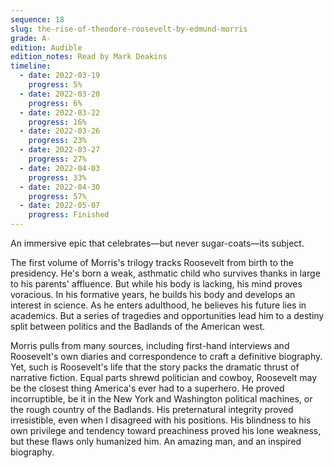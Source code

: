 ```yaml
---
sequence: 18
slug: the-rise-of-theodore-roosevelt-by-edmund-morris
grade: A-
edition: Audible
edition_notes: Read by Mark Deakins
timeline:
  - date: 2022-03-19
    progress: 5%
  - date: 2022-03-20
    progress: 6%
  - date: 2022-03-22
    progress: 16%
  - date: 2022-03-26
    progress: 23%
  - date: 2022-03-27
    progress: 27%
  - date: 2022-04-03
    progress: 33%
  - date: 2022-04-30
    progress: 57%
  - date: 2022-05-07
    progress: Finished
---
```


An immersive epic that celebrates—but never sugar-coats—its subject.

<!-- end -->

The first volume of Morris's trilogy tracks Roosevelt from birth to the presidency. He's born a weak, asthmatic child who survives thanks in large to his parents' affluence. But while his body is lacking, his mind proves voracious. In his formative years, he builds his body and develops an interest in science. As he enters adulthood, he believes his future lies in academics. But a series of tragedies and opportunities lead him to a destiny split between politics and the Badlands of the American west.

Morris pulls from many sources, including first-hand interviews and Roosevelt's own diaries and correspondence to craft a definitive biography. Yet, such is Roosevelt's life that the story packs the dramatic thrust of narrative fiction. Equal parts shrewd politician and cowboy, Roosevelt may be the closest thing America's ever had to a superhero. He proved incorruptible, be it in the New York and Washington political machines, or the rough country of the Badlands. His preternatural integrity proved irresistible, even when I disagreed with his positions. His blindness to his own privilege and tendency toward preachiness proved his lone weakness, but these flaws only humanized him. An amazing man, and an inspired biography.
